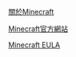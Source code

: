 [關於Minecraft](https://zh.wikipedia.org/zh-tw/%E6%88%91%E7%9A%84%E4%B8%96%E7%95%8C)

[Minecraft官方網站](https://www.minecraft.net/)

[Minecraft EULA](https://www.minecraft.net/zh-hant/eula)
